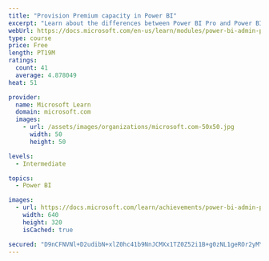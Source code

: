 ```yaml
---
title: "Provision Premium capacity in Power BI"
excerpt: "Learn about the differences between Power BI Pro and Power BI Premium, and how Power BI Premium manages capacity resources."
webUrl: https://docs.microsoft.com/en-us/learn/modules/power-bi-admin-premium/
type: course
price: Free
length: PT19M
ratings:
  count: 41
  average: 4.878049
heat: 51

provider:
  name: Microsoft Learn
  domain: microsoft.com
  images:
    - url: /assets/images/organizations/microsoft.com-50x50.jpg
      width: 50
      height: 50

levels:
  - Intermediate

topics:
  - Power BI

images:
  - url: https://docs.microsoft.com/learn/achievements/power-bi-admin-premium-social.png
    width: 640
    height: 320
    isCached: true

secured: "D9nCFNVNl+D2udibN+xlZ0hc41b9NnJCMXx1TZ0Z52i1B+g0zNL1geROr2yMYeAx5x8hU9FvXcspykWGpTypNkRn9NR9MTD6jdc/XtJq5C672bm/1JSxaS5JjrYUf+bkaDmNNlUZ6acbuhJWgd4n+iSFilmYhFl8FIE01TOMJ4x4e32DsUoyFuax4vxhrM7BRA9knEDw+Hh42UKUwib+JzDfn6BLjyupvp/ApcSrHYAqIagZ5a7LDpf7CmIl1SI4ACRcq3cMuYxiqb/Wgzq3cK4AhGz4c74KVE0Ai8i4UV6lThzYYaMVQrBpQM4ggwiV/A7tJneufnoevGE3EEO4LSQ6J2r8KbgHHUJQ/Uv8F5BfFtK7eIC3YOSZloSgVtNfS2SV940MP1NVgoe5xX/2Rur89LEDuMHXR0k1dfPnvhk=;jj/W3ivSArIf7l6Du5H2DQ=="
---
```


